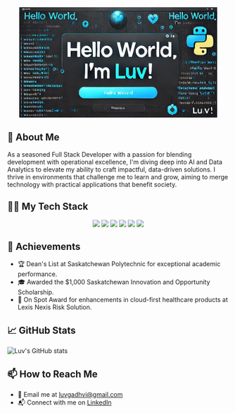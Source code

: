 <div align="center">
  <a href="https://github.com/luvgadhvi?tab=repositories">
    <img src="https://raw.githubusercontent.com/luvgadhvi/luvgadhvi/refs/heads/main/Luv_Github_Hello.jpg" width="450" height="250" alt="Hello World, I'm Luv">
  </a>
</div>


## 🚀 About Me

As a seasoned Full Stack Developer with a passion for blending development with operational excellence, I'm diving deep into AI and Data Analytics to elevate my ability to craft impactful, data-driven solutions. I thrive in environments that challenge me to learn and grow, aiming to merge technology with practical applications that benefit society.


## 👨‍💻 My Tech Stack

<p align="center">
<img src="https://img.shields.io/badge/React-%2320232a.svg?&style=for-the-badge&logo=react&logoColor=%2361DAFB" />
<img src="https://img.shields.io/badge/Node.js-%2343853D.svg?&style=for-the-badge&logo=node.js&logoColor=white" />
<img src="https://img.shields.io/badge/Python-%2314354C.svg?&style=for-the-badge&logo=python&logoColor=white" />
<img src="https://img.shields.io/badge/Angular-%23DD0031.svg?&style=for-the-badge&logo=angular&logoColor=white" />
<img src="https://img.shields.io/badge/MongoDB-%234ea94b.svg?&style=for-the-badge&logo=mongodb&logoColor=white" />
<img src="https://img.shields.io/badge/Oracle_SQL-%23F80000.svg?&style=for-the-badge&logo=oracle&logoColor=white" />
</p>

## 🌟 Achievements

- 🏆 Dean's List at Saskatchewan Polytechnic for exceptional academic performance.
- 🎓 Awarded the $1,000 Saskatchewan Innovation and Opportunity Scholarship.
- 🌟 On Spot Award for enhancements in cloud-first healthcare products at Lexis Nexis Risk Solution.

## 📈 GitHub Stats

![Luv's GitHub stats](https://github-readme-stats.vercel.app/api?username=luvgadhvi&show_icons=true&theme=radical)

## 📫 How to Reach Me

- 📧 Email me at [luvgadhvi@gmail.com](mailto:luvgadhvi@gmail.com)
- 📬 Connect with me on [LinkedIn](https://www.linkedin.com/in/luv-gadhvi-08b198a1/)
